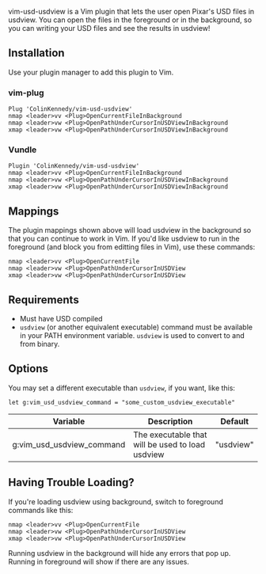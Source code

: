 vim-usd-usdview is a Vim plugin that lets the user open Pixar's USD
files in usdview. You can open the files in the foreground or in the
background, so you can writing your USD files and see the results in
usdview!


## Installation
Use your plugin manager to add this plugin to Vim.

### vim-plug
```vim
Plug 'ColinKennedy/vim-usd-usdview'
nmap <leader>vv <Plug>OpenCurrentFileInBackground
nmap <leader>vw <Plug>OpenPathUnderCursorInUSDViewInBackground
xmap <leader>vw <Plug>OpenPathUnderCursorInUSDViewInBackground
```

### Vundle
```vim
Plugin 'ColinKennedy/vim-usd-usdview'
nmap <leader>vv <Plug>OpenCurrentFileInBackground
nmap <leader>vw <Plug>OpenPathUnderCursorInUSDViewInBackground
xmap <leader>vw <Plug>OpenPathUnderCursorInUSDViewInBackground
```

## Mappings
The plugin mappings shown above will load usdview in the background so
that you can continue to work in Vim. If you'd like usdview to run in
the foreground (and block you from editting files in Vim), use these
commands:

```vim
nmap <leader>vv <Plug>OpenCurrentFile
nmap <leader>vw <Plug>OpenPathUnderCursorInUSDView
xmap <leader>vw <Plug>OpenPathUnderCursorInUSDView
```

## Requirements
- Must have USD compiled
- `usdview` (or another equivalent executable) command must be available
in your PATH environment variable. `usdview` is used to convert to and
from binary.


## Options

You may set a different executable than `usdview`, if you want, like this:

```vim
let g:vim_usd_usdview_command = "some_custom_usdview_executable"
```

|         Variable          |                   Description                    |  Default  |
|---------------------------|--------------------------------------------------|-----------|
| g:vim_usd_usdview_command | The executable that will be used to load usdview | "usdview" |


## Having Trouble Loading?
If you're loading usdview using background, switch to foreground
commands like this:

```vim
nmap <leader>vv <Plug>OpenCurrentFile
nmap <leader>vw <Plug>OpenPathUnderCursorInUSDView
xmap <leader>vw <Plug>OpenPathUnderCursorInUSDView
```

Running usdview in the background will hide any errors that pop up.
Running in foreground will show if there are any issues.
